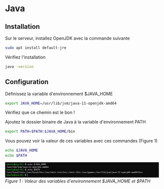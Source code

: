 # Java

## Installation

Sur le serveur, installez OpenJDK avec la commande suivante
``` bash
sudo apt install default-jre
```

Vérifiez l'installation
``` bash
java -version
```

## Configuration

Définissez la variable d'environnement $JAVA_HOME
``` bash
export JAVA_HOME=/usr/lib/jvm/java-11-openjdk-amd64
```

Vérifiez que ce chemin est le bon !

Ajoutez le dossier binaire de Java à la variable d'environnement PATH
``` bash
export PATH=$PATH:$JAVA_HOME/bin
```

Vous pouvez voir la valeur de ces variables avec ces commandes (Figure 1)
``` bash
echo $JAVA_HOME
echo $PATH
```
   
![Valeur des variables d'environnement $JAVA_HOME et $PATH](./java_env.jpg)
*Figure 1 : Valeur des variables d'environnement $JAVA_HOME et $PATH*
